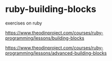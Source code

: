 # ruby-building-blocks
exercises on ruby

https://www.theodinproject.com/courses/ruby-programming/lessons/building-blocks

https://www.theodinproject.com/courses/ruby-programming/lessons/advanced-building-blocks
